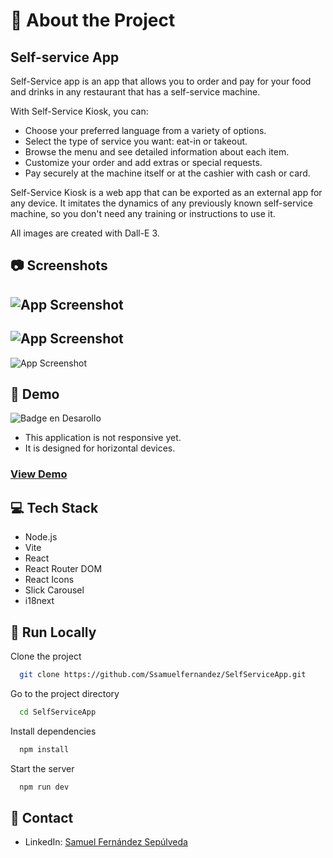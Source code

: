 # 🌟 About the Project

## Self-service App

Self-Service app is an app that allows you to order and pay for your food and drinks in any restaurant that has a self-service machine.

With Self-Service Kiosk, you can:

- Choose your preferred language from a variety of options.
- Select the type of service you want: eat-in or takeout.
- Browse the menu and see detailed information about each item.
- Customize your order and add extras or special requests.
- Pay securely at the machine itself or at the cashier with cash or card.

Self-Service Kiosk is a web app that can be exported as an external app for any device. It imitates the dynamics of any previously known self-service machine, so you don't need any training or instructions to use it.

All images are created with Dall-E 3.




## 📷 Screenshots

![App Screenshot](https://github.com/Ssamuelfernandez/SelfServiceApp/blob/main/public/readmeImages/home.JPG?raw=true)
---
![App Screenshot](https://github.com/Ssamuelfernandez/SelfServiceApp/blob/main/public/readmeImages/menu.JPG?raw=true)
---
![App Screenshot](https://github.com/Ssamuelfernandez/SelfServiceApp/blob/main/public/readmeImages/paymentComplete.JPG?raw=true)


## 🧰 Demo
![Badge en Desarollo](https://img.shields.io/badge/STATUS-Developing-green) 
<br>
- This application is not responsive yet.
- It is designed for horizontal devices.
   
<h3><a href="https://ssamuelfernandez.github.io/SelfServiceApp/">View Demo</a><h3/>

## 💻 Tech Stack

- Node.js
- Vite
- React
- React Router DOM
- React Icons
- Slick Carousel
- i18next


## 🏃 Run Locally

Clone the project

```bash
  git clone https://github.com/Ssamuelfernandez/SelfServiceApp.git
```

Go to the project directory

```bash
  cd SelfServiceApp
```

Install dependencies

```bash
  npm install
```

Start the server

```bash
  npm run dev
```


## 🤝 Contact

- LinkedIn: <a href="www.linkedin.com/in/samuelfernándezsepúlveda" target="_blank">Samuel Fernández Sepúlveda</a>
